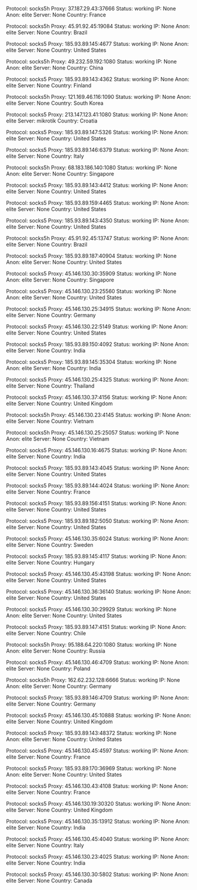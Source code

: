 Protocol: socks5h
Proxy: 37.187.29.43:37666
Status: working
IP: None
Anon: elite
Server: None
Country: France

Protocol: socks5h
Proxy: 45.91.92.45:19084
Status: working
IP: None
Anon: elite
Server: None
Country: Brazil

Protocol: socks5
Proxy: 185.93.89.145:4677
Status: working
IP: None
Anon: elite
Server: None
Country: United States

Protocol: socks5h
Proxy: 49.232.59.192:1080
Status: working
IP: None
Anon: elite
Server: None
Country: China

Protocol: socks5
Proxy: 185.93.89.143:4362
Status: working
IP: None
Anon: elite
Server: None
Country: Finland

Protocol: socks5h
Proxy: 121.169.46.116:1090
Status: working
IP: None
Anon: elite
Server: None
Country: South Korea

Protocol: socks5
Proxy: 213.147.123.41:1080
Status: working
IP: None
Anon: elite
Server: mikrotik
Country: Croatia

Protocol: socks5
Proxy: 185.93.89.147:5326
Status: working
IP: None
Anon: elite
Server: None
Country: United States

Protocol: socks5
Proxy: 185.93.89.146:6379
Status: working
IP: None
Anon: elite
Server: None
Country: Italy

Protocol: socks5h
Proxy: 68.183.186.140:1080
Status: working
IP: None
Anon: elite
Server: None
Country: Singapore

Protocol: socks5
Proxy: 185.93.89.143:4412
Status: working
IP: None
Anon: elite
Server: None
Country: United States

Protocol: socks5
Proxy: 185.93.89.159:4465
Status: working
IP: None
Anon: elite
Server: None
Country: United States

Protocol: socks5
Proxy: 185.93.89.143:4350
Status: working
IP: None
Anon: elite
Server: None
Country: United States

Protocol: socks5h
Proxy: 45.91.92.45:13747
Status: working
IP: None
Anon: elite
Server: None
Country: Brazil

Protocol: socks5
Proxy: 185.93.89.187:40904
Status: working
IP: None
Anon: elite
Server: None
Country: United States

Protocol: socks5
Proxy: 45.146.130.30:35909
Status: working
IP: None
Anon: elite
Server: None
Country: Singapore

Protocol: socks5
Proxy: 45.146.130.23:25560
Status: working
IP: None
Anon: elite
Server: None
Country: United States

Protocol: socks5
Proxy: 45.146.130.25:34915
Status: working
IP: None
Anon: elite
Server: None
Country: Germany

Protocol: socks5
Proxy: 45.146.130.22:5149
Status: working
IP: None
Anon: elite
Server: None
Country: United States

Protocol: socks5
Proxy: 185.93.89.150:4092
Status: working
IP: None
Anon: elite
Server: None
Country: India

Protocol: socks5
Proxy: 185.93.89.145:35304
Status: working
IP: None
Anon: elite
Server: None
Country: India

Protocol: socks5
Proxy: 45.146.130.25:4325
Status: working
IP: None
Anon: elite
Server: None
Country: Thailand

Protocol: socks5
Proxy: 45.146.130.37:4156
Status: working
IP: None
Anon: elite
Server: None
Country: United Kingdom

Protocol: socks5h
Proxy: 45.146.130.23:4145
Status: working
IP: None
Anon: elite
Server: None
Country: Vietnam

Protocol: socks5h
Proxy: 45.146.130.25:25057
Status: working
IP: None
Anon: elite
Server: None
Country: Vietnam

Protocol: socks5
Proxy: 45.146.130.16:4675
Status: working
IP: None
Anon: elite
Server: None
Country: India

Protocol: socks5
Proxy: 185.93.89.143:4045
Status: working
IP: None
Anon: elite
Server: None
Country: United States

Protocol: socks5
Proxy: 185.93.89.144:4024
Status: working
IP: None
Anon: elite
Server: None
Country: France

Protocol: socks5
Proxy: 185.93.89.156:4151
Status: working
IP: None
Anon: elite
Server: None
Country: United States

Protocol: socks5
Proxy: 185.93.89.182:5050
Status: working
IP: None
Anon: elite
Server: None
Country: United States

Protocol: socks5
Proxy: 45.146.130.35:6024
Status: working
IP: None
Anon: elite
Server: None
Country: Sweden

Protocol: socks5
Proxy: 185.93.89.145:4117
Status: working
IP: None
Anon: elite
Server: None
Country: Hungary

Protocol: socks5
Proxy: 45.146.130.45:43198
Status: working
IP: None
Anon: elite
Server: None
Country: United States

Protocol: socks5
Proxy: 45.146.130.36:36140
Status: working
IP: None
Anon: elite
Server: None
Country: United States

Protocol: socks5
Proxy: 45.146.130.30:29929
Status: working
IP: None
Anon: elite
Server: None
Country: United States

Protocol: socks5
Proxy: 185.93.89.147:4151
Status: working
IP: None
Anon: elite
Server: None
Country: Chile

Protocol: socks5h
Proxy: 95.188.64.220:1080
Status: working
IP: None
Anon: elite
Server: None
Country: Russia

Protocol: socks5
Proxy: 45.146.130.46:4709
Status: working
IP: None
Anon: elite
Server: None
Country: Poland

Protocol: socks5h
Proxy: 162.62.232.128:6666
Status: working
IP: None
Anon: elite
Server: None
Country: Germany

Protocol: socks5
Proxy: 185.93.89.146:4709
Status: working
IP: None
Anon: elite
Server: None
Country: Germany

Protocol: socks5
Proxy: 45.146.130.45:10888
Status: working
IP: None
Anon: elite
Server: None
Country: United Kingdom

Protocol: socks5
Proxy: 185.93.89.143:48372
Status: working
IP: None
Anon: elite
Server: None
Country: United States

Protocol: socks5
Proxy: 45.146.130.45:4597
Status: working
IP: None
Anon: elite
Server: None
Country: France

Protocol: socks5
Proxy: 185.93.89.170:36969
Status: working
IP: None
Anon: elite
Server: None
Country: United States

Protocol: socks5
Proxy: 45.146.130.43:4108
Status: working
IP: None
Anon: elite
Server: None
Country: France

Protocol: socks5
Proxy: 45.146.130.19:30320
Status: working
IP: None
Anon: elite
Server: None
Country: United Kingdom

Protocol: socks5
Proxy: 45.146.130.35:13912
Status: working
IP: None
Anon: elite
Server: None
Country: India

Protocol: socks5
Proxy: 45.146.130.45:4040
Status: working
IP: None
Anon: elite
Server: None
Country: Italy

Protocol: socks5
Proxy: 45.146.130.23:4025
Status: working
IP: None
Anon: elite
Server: None
Country: India

Protocol: socks5
Proxy: 45.146.130.30:5802
Status: working
IP: None
Anon: elite
Server: None
Country: Canada

